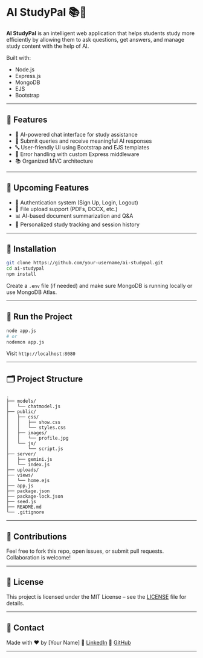 
# AI StudyPal 📚🤖

**AI StudyPal** is an intelligent web application that helps students study more efficiently by allowing them to ask questions, get answers, and manage study content with the help of AI.

Built with:

* Node.js
* Express.js
* MongoDB
* EJS
* Bootstrap

---

## 🌟 Features

* 💬 AI-powered chat interface for study assistance
* 📄 Submit queries and receive meaningful AI responses
* 🔤️ User-friendly UI using Bootstrap and EJS templates
* 🔧 Error handling with custom Express middleware
* 📚 Organized MVC architecture

---

## 🚀 Upcoming Features

* 🔐 Authentication system (Sign Up, Login, Logout)
* 📂 File upload support (PDFs, DOCX, etc.)
* 📊 AI-based document summarization and Q\&A
* 🧠 Personalized study tracking and session history

---

## 💠 Installation

```bash
git clone https://github.com/your-username/ai-studypal.git
cd ai-studypal
npm install
```

Create a `.env` file (if needed) and make sure MongoDB is running locally or use MongoDB Atlas.

---

## 📆 Run the Project

```bash
node app.js
# or
nodemon app.js
```

Visit `http://localhost:8080`

---

## 🗂️ Project Structure

```
.
├── models/
│   └── chatmodel.js
├── public/
│   ├── css/
│   │   ├── show.css
│   │   └── styles.css
│   ├── images/
│   │   └── profile.jpg
│   └── js/
│       └── script.js
├── server/
│   ├── gemini.js
│   └── index.js
├── uploads/
├── views/
│   └── home.ejs
├── app.js
├── package.json
├── package-lock.json
├── seed.js
├── README.md
└── .gitignore
```

---

## 🤝 Contributions

Feel free to fork this repo, open issues, or submit pull requests. Collaboration is welcome!

---

## 📄 License

This project is licensed under the MIT License – see the [LICENSE](LICENSE) file for details.

---

## 📢 Contact

Made with ❤️ by \[Your Name]
🔗 [LinkedIn]([https://www.linkedin.com/in/tushar-rathor-277427259/])
🐙 [GitHub](https://github.com/Tushar-6969/)

---

##
